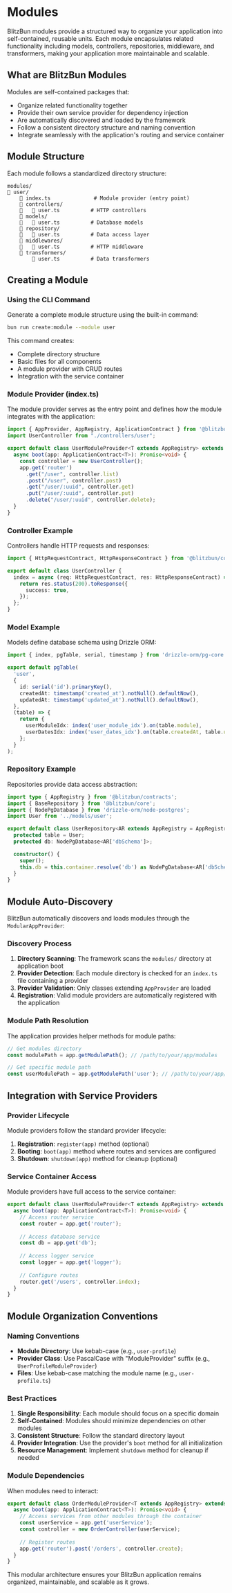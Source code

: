# Modules

BlitzBun modules provide a structured way to organize your application into self-contained, reusable units. Each module encapsulates related functionality including models, controllers, repositories, middleware, and transformers, making your application more maintainable and scalable.

## What are BlitzBun Modules

Modules are self-contained packages that:
- Organize related functionality together
- Provide their own service provider for dependency injection
- Are automatically discovered and loaded by the framework
- Follow a consistent directory structure and naming convention
- Integrate seamlessly with the application's routing and service container

## Module Structure

Each module follows a standardized directory structure:

```
modules/
   user/
       index.ts              # Module provider (entry point)
       controllers/
          user.ts          # HTTP controllers
       models/
          user.ts          # Database models
       repository/
          user.ts          # Data access layer
       middlewares/
          user.ts          # HTTP middleware
       transformers/
           user.ts          # Data transformers
```

## Creating a Module

### Using the CLI Command

Generate a complete module structure using the built-in command:

```bash
bun run create:module --module user
```

This command creates:
- Complete directory structure
- Basic files for all components
- A module provider with CRUD routes
- Integration with the service container

### Module Provider (index.ts)

The module provider serves as the entry point and defines how the module integrates with the application:

```typescript
import { AppProvider, AppRegistry, ApplicationContract } from '@blitzbun/core';
import UserController from "./controllers/user";

export default class UserModuleProvider<T extends AppRegistry> extends AppProvider<T> {
  async boot(app: ApplicationContract<T>): Promise<void> {
    const controller = new UserController();
    app.get('router')
      .get("/user", controller.list)
      .post("/user", controller.post)
      .get("/user/:uuid", controller.get)
      .put("/user/:uuid", controller.put)
      .delete("/user/:uuid", controller.delete);
  }
}
```

### Controller Example

Controllers handle HTTP requests and responses:

```typescript
import { HttpRequestContract, HttpResponseContract } from '@blitzbun/contracts';

export default class UserController {
  index = async (req: HttpRequestContract, res: HttpResponseContract) => {
    return res.status(200).toResponse({
      success: true,
    });
  };
}
```

### Model Example

Models define database schema using Drizzle ORM:

```typescript
import { index, pgTable, serial, timestamp } from 'drizzle-orm/pg-core';

export default pgTable(
  'user',
  {
    id: serial('id').primaryKey(),
    createdAt: timestamp('created_at').notNull().defaultNow(),
    updatedAt: timestamp('updated_at').notNull().defaultNow(),
  },
  (table) => {
    return {
      userModuleIdx: index('user_module_idx').on(table.module),
      userDatesIdx: index('user_dates_idx').on(table.createdAt, table.updatedAt),
    };
  }
);
```

### Repository Example

Repositories provide data access abstraction:

```typescript
import type { AppRegistry } from '@blitzbun/contracts';
import { BaseRepository } from '@blitzbun/core';
import { NodePgDatabase } from 'drizzle-orm/node-postgres';
import User from '../models/user';

export default class UserRepository<AR extends AppRegistry = AppRegistry> extends BaseRepository<typeof User, AR> {
  protected table = User;
  protected db: NodePgDatabase<AR['dbSchema']>;

  constructor() {
    super();
    this.db = this.container.resolve('db') as NodePgDatabase<AR['dbSchema']>;
  }
}
```

## Module Auto-Discovery

BlitzBun automatically discovers and loads modules through the `ModularAppProvider`:

### Discovery Process

1. **Directory Scanning**: The framework scans the `modules/` directory at application boot
2. **Provider Detection**: Each module directory is checked for an `index.ts` file containing a provider
3. **Provider Validation**: Only classes extending `AppProvider` are loaded
4. **Registration**: Valid module providers are automatically registered with the application

### Module Path Resolution

The application provides helper methods for module paths:

```typescript
// Get modules directory
const modulePath = app.getModulePath(); // /path/to/your/app/modules

// Get specific module path
const userModulePath = app.getModulePath('user'); // /path/to/your/app/modules/user
```

## Integration with Service Providers

### Provider Lifecycle

Module providers follow the standard provider lifecycle:

1. **Registration**: `register(app)` method (optional)
2. **Booting**: `boot(app)` method where routes and services are configured
3. **Shutdown**: `shutdown(app)` method for cleanup (optional)

### Service Container Access

Module providers have full access to the service container:

```typescript
export default class UserModuleProvider<T extends AppRegistry> extends AppProvider<T> {
  async boot(app: ApplicationContract<T>): Promise<void> {
    // Access router service
    const router = app.get('router');
    
    // Access database service
    const db = app.get('db');
    
    // Access logger service
    const logger = app.get('logger');
    
    // Configure routes
    router.get('/users', controller.index);
  }
}
```

## Module Organization Conventions

### Naming Conventions

- **Module Directory**: Use kebab-case (e.g., `user-profile`)
- **Provider Class**: Use PascalCase with "ModuleProvider" suffix (e.g., `UserProfileModuleProvider`)
- **Files**: Use kebab-case matching the module name (e.g., `user-profile.ts`)

### Best Practices

1. **Single Responsibility**: Each module should focus on a specific domain
2. **Self-Contained**: Modules should minimize dependencies on other modules
3. **Consistent Structure**: Follow the standard directory layout
4. **Provider Integration**: Use the provider's `boot` method for all initialization
5. **Resource Management**: Implement `shutdown` method for cleanup if needed

### Module Dependencies

When modules need to interact:

```typescript
export default class OrderModuleProvider<T extends AppRegistry> extends AppProvider<T> {
  async boot(app: ApplicationContract<T>): Promise<void> {
    // Access services from other modules through the container
    const userService = app.get('userService');
    const controller = new OrderController(userService);
    
    // Register routes
    app.get('router').post('/orders', controller.create);
  }
}
```

This modular architecture ensures your BlitzBun application remains organized, maintainable, and scalable as it grows.